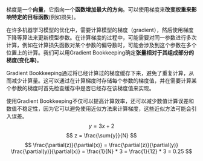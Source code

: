 梯度是一个**向量**，它指向一个**函数增加最大的方向**。可以使用梯度来**改变权重来影响特定的目标函数**(例如损失)。

在许多机器学习模型的优化中，需要计算模型的梯度（gradient），然后使用梯度下降等算法来更新模型参数。在计算梯度的过程中，可能需要对同一参数进行多次计算，例如在计算损失函数对某个参数的偏导数时，可能会涉及到这个参数在多个位置上的计算。我们可以用Gradient Bookkeeping确定**张量相对于其组成部分的梯度(变化率)**。

Gradient Bookkeeping通过将已经计算过的梯度缓存下来，避免了重复计算，从而减少计算量。这可以通过在计算梯度时存储每个参数的梯度值，并在需要计算某个参数的梯度时首先检查缓存中是否已经存在该梯度值来实现。

使用Gradient Bookkeeping不仅可以提高计算效率，还可以减少数值计算误差和数值不稳定性，因为它可以避免使用近似方法来计算梯度，这些近似方法可能会引入误差。
$$ y = 3x + 2 $$
$$ z = \frac{\sum{y}}{N} $$
$$ \frac{\partial(z)}{\partial(x)} = \frac{\partial(z)}{\partial(y)} \frac{\partial(y)}{\partial(x)} = \frac{1}{N} * 3 = \frac{1}{12} * 3 = 0.25 $$
